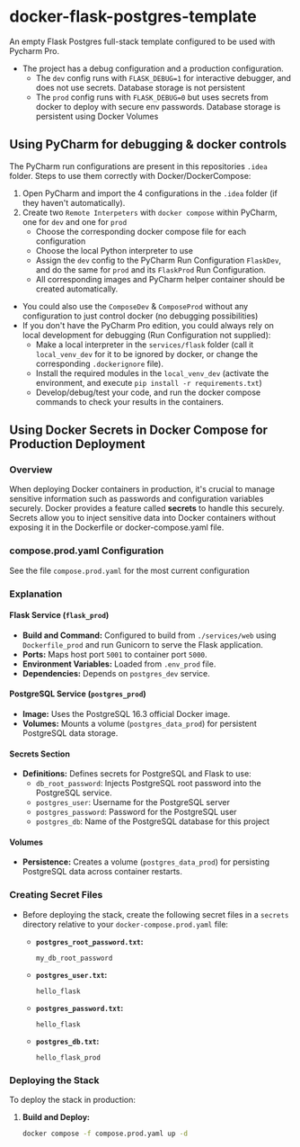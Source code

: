 # docker-flask-postgres-template
An empty Flask Postgres full-stack template configured to be used with Pycharm Pro.

- The project has a debug configuration and a production configuration.
  - The `dev` config runs with `FLASK_DEBUG=1` for interactive debugger, and does not use secrets. Database storage is not persistent
  - The `prod` config runs with `FLASK_DEBUG=0` but uses secrets from docker to deploy with secure env passwords. Database storage is persistent using Docker Volumes

## Using PyCharm for debugging & docker controls
The PyCharm run configurations are present in this repositories `.idea` folder.
Steps to use them correctly with Docker/DockerCompose:
1. Open PyCharm and import the 4 configurations in the `.idea` folder (if they haven't automatically).
2. Create two `Remote Interpeters` with `docker compose` within PyCharm, one for `dev` and one for `prod`
   - Choose the corresponding docker compose file for each configuration
   - Choose the local Python interpreter to use
   - Assign the `dev` config to the PyCharm Run Configuration `FlaskDev`, and do the same for `prod` and its `FlaskProd` Run Configuration.
   - All corresponding images and PyCharm helper container should be created automatically.

- You could also use the `ComposeDev` & `ComposeProd` without any configuration to just control docker (no debugging possibilities) 
- If you don't have the PyCharm Pro edition, you could always rely on local development for debugging (Run Configuration not supplied):
  - Make a local interpreter in the `services/flask` folder (call it `local_venv_dev` for it to be ignored by docker, or change the corresponding `.dockerignore` file).
  - Install the required modules in the `local_venv_dev` (activate the environment, and execute `pip install -r requirements.txt`)
  - Develop/debug/test your code, and run the docker compose commands to check your results in the containers.


## Using Docker Secrets in Docker Compose for Production Deployment

### Overview

When deploying Docker containers in production, it's crucial to manage sensitive information such as passwords and configuration variables securely. Docker provides a feature called **secrets** to handle this securely. Secrets allow you to inject sensitive data into Docker containers without exposing it in the Dockerfile or docker-compose.yaml file.

### compose.prod.yaml Configuration
See the file `compose.prod.yaml` for the most current configuration

### Explanation

#### Flask Service (`flask_prod`)

- **Build and Command:** Configured to build from `./services/web` using `Dockerfile_prod` and run Gunicorn to serve the Flask application.
- **Ports:** Maps host port `5001` to container port `5000`.
- **Environment Variables:** Loaded from `.env_prod` file.
- **Dependencies:** Depends on `postgres_dev` service.

#### PostgreSQL Service (`postgres_prod`)

- **Image:** Uses the PostgreSQL 16.3 official Docker image.
- **Volumes:** Mounts a volume (`postgres_data_prod`) for persistent PostgreSQL data storage.

#### Secrets Section

- **Definitions:** Defines secrets for PostgreSQL and Flask to use:
  - `db_root_password`: Injects PostgreSQL root password into the PostgreSQL service.
  - `postgres_user`: Username for the PostgreSQL server
  - `postgres_password`: Password for the PostgreSQL user
  - `postgres_db`: Name of the PostgreSQL database for this project

#### Volumes

- **Persistence:** Creates a volume (`postgres_data_prod`) for persisting PostgreSQL data across container restarts.

### Creating Secret Files

- Before deploying the stack, create the following secret files in a `secrets` directory relative to your `docker-compose.prod.yaml` file:

    - **`postgres_root_password.txt`:**
       ```
       my_db_root_password
       ```

    - **`postgres_user.txt`:**
       ```
       hello_flask
       ```

    - **`postgres_password.txt`:**
       ```
       hello_flask
       ```

    - **`postgres_db.txt`:**
       ```
       hello_flask_prod
       ```

### Deploying the Stack

To deploy the stack in production:

1. **Build and Deploy:**
   ```sh
   docker compose -f compose.prod.yaml up -d
   ```
